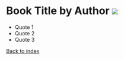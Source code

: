 <head>
    <title>Some Book Quotes | Book Title</title>
    <link rel="stylesheet" href="./blog.css" />
</head>
<body>

# Book Title by Author ![](build/img/{file})

* Quote 1
* Quote 2
* Quote 3

[Back to index](./index.html)

</body>
</html>